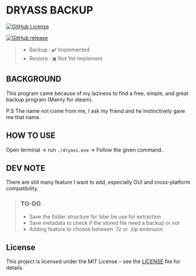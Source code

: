 # DRYASS BACKUP

[![GitHub License](https://img.shields.io/github/license/AhdaAI/dryass-backup)](https://github.com/AhdaAI/dryass-backup?tab=MIT-1-ov-file)

[![GitHub release](https://img.shields.io/github/release/AhdaAI/dryass-backup)](https://GitHub.com/AhdaAI/dryass-backup/releases/)

> - Backup : ✔️ Implemented
> - Restore : ✖️ Not Yet Implement

## BACKGROUND

This program came because of my laziness to find a free, simple, and great backup program (Mainly for steam).

P.S The name not come from me, I ask my friend and he instinctively gave me that name.

## HOW TO USE

Open terminal -> run `./dryass.exe` -> Follow the given command.

## DEV NOTE

There are still many feature I want to add, especially GUI and cross-platform compatibility.

> ### TO-DO
>
> - Save the folder structure for later be use for extraction
> - Save metadata to check if the stored file need a backup or not
> - Adding feature to choose between .7z or .zip extension

## License

This project is licensed under the MIT License – see the [LICENSE](LICENSE) file for details.
